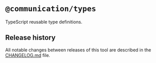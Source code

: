 # `@communication/types`

TypeScript reusable type definitions.

## Release history

All notable changes between releases of this tool are described in the [CHANGELOG.md](CHANGELOG.md) file.